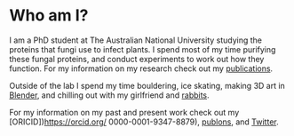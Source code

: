 # Who am I?

I am a PhD student at The Australian National University studying the proteins that fungi use to infect plants. I spend most of my time purifying these fungal proteins, and conduct experiments to work out how they function. For my information on my research check out my [publications](publications.md).

Outside of the lab I spend my time bouldering, ice skating, making 3D art in [Blender](blender_renders.md), and chilling out with my girlfriend and [rabbits](buns.md).

For my information on my past and present work check out my [ORICID])https://orcid.org/
0000-0001-9347-8879), [publons](https://publons.com/researcher/4843499/carl-mccombe/), and [Twitter](https://twitter.com/Carl_McCombe).